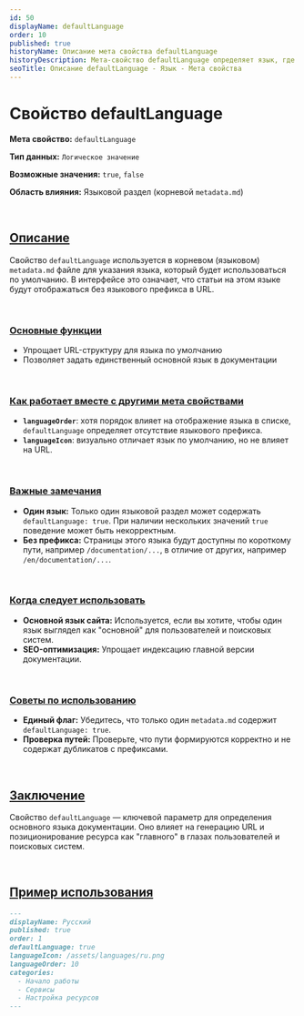 ```yaml
---
id: 50  
displayName: defaultLanguage
order: 10  
published: true  
historyName: Описание мета свойства defaultLanguage  
historyDescription: Мета-свойство defaultLanguage определяет язык, где будет отсутствовать языковая часть в URL.  
seoTitle: Описание defaultLanguage - Язык - Мета свойства
---
```


# Свойство defaultLanguage

**Мета свойство:** `defaultLanguage`

**Тип данных:** `Логическое значение`

**Возможные значения:** `true`, `false`

**Область влияния:** Языковой раздел (корневой `metadata.md`)

<br/>

## [Описание](description)

Свойство `defaultLanguage` используется в корневом (языковом) `metadata.md` файле для указания языка, который будет
использоваться по умолчанию. В интерфейсе это означает, что статьи на этом языке будут отображаться без языкового
префикса в URL.

<br/>

### [Основные функции](basic-functions)

- Упрощает URL-структуру для языка по умолчанию
- Позволяет задать единственный основной язык в документации

<br/>

### [Как работает вместе с другими мета свойствами](with-other-properties)

- **`languageOrder`**: хотя порядок влияет на отображение языка в списке, `defaultLanguage` определяет отсутствие языкового префикса.
- **`languageIcon`**: визуально отличает язык по умолчанию, но не влияет на URL.

<br/>

### [Важные замечания](notes)

- **Один язык:** Только один языковой раздел может содержать `defaultLanguage: true`. При наличии нескольких значений `true` поведение может быть некорректным.
- **Без префикса:** Страницы этого языка будут доступны по короткому пути, например `/documentation/...`, в отличие от других, например `/en/documentation/...`.

<br/>

### [Когда следует использовать](when-to-use)

- **Основной язык сайта:** Используется, если вы хотите, чтобы один язык выглядел как "основной" для пользователей и поисковых систем.
- **SEO-оптимизация:** Упрощает индексацию главной версии документации.

<br/>

### [Советы по использованию](advice)

- **Единый флаг:** Убедитесь, что только один `metadata.md` содержит `defaultLanguage: true`.
- **Проверка путей:** Проверьте, что пути формируются корректно и не содержат дубликатов с префиксами.

<br/>

## [Заключение](conclusion)

Свойство `defaultLanguage` — ключевой параметр для определения основного языка документации. 
Оно влияет на генерацию URL и позиционирование ресурса как "главного" в глазах пользователей и поисковых систем.

<br/>

## [Пример использования](examples)

```md
---
displayName: Русский
published: true
order: 1
defaultLanguage: true
languageIcon: /assets/languages/ru.png
languageOrder: 10
categories:
  - Начало работы
  - Сервисы
  - Настройка ресурсов
---
```
